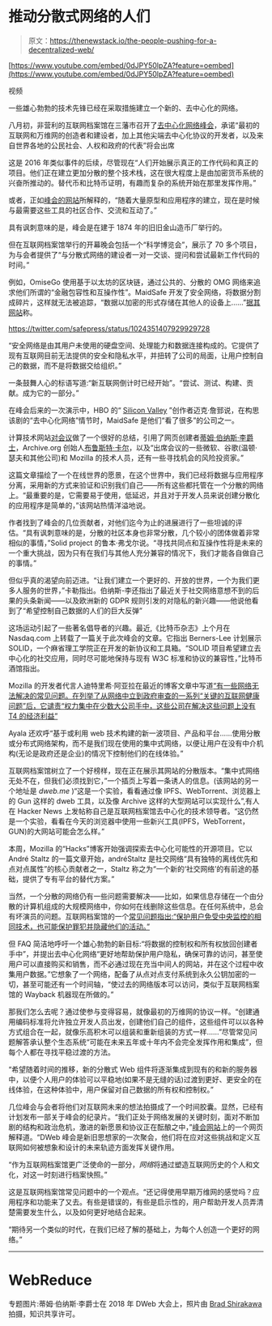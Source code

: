 # 推动分散式网络的人们

> 原文：<https://thenewstack.io/the-people-pushing-for-a-decentralized-web/>

[https://www.youtube.com/embed/0dJPY50lpZA?feature=oembed](https://www.youtube.com/embed/0dJPY50lpZA?feature=oembed)

视频

一些雄心勃勃的技术先锋已经在采取措施建立一个新的、去中心化的网络。

八月初，非营利的互联网档案馆在三藩市召开了[去中心化网络峰会](https://decentralizedweb.net/)，承诺“最初的互联网和万维网的创造者和建设者，加上其他尖端去中心化协议的开发者，以及来自世界各地的公民社会、人权和政府的代表”将会出席

这是 2016 年类似事件的后续，尽管现在“人们开始展示真正的工作代码和真正的项目。他们正在建立更加分散的整个技术栈，这在很大程度上是由加密货币系统的兴奋所推动的。替代币和比特币证明，有趣而复杂的系统开始在那里发挥作用。”

或者，正如[峰会的网站](https://decentralizedweb.net/about/)所解释的，“随着大量原型和应用程序的建立，现在是时候与最需要这些工具的社区合作、交流和互动了。”

具有讽刺意味的是，峰会是在建于 1874 年的旧旧金山造币厂举行的。

但在互联网档案馆举行的开幕晚会包括一个“科学博览会”，展示了 70 多个项目，为与会者提供了“与分散式网络的建设者一对一交谈、提问和尝试最新工作代码的时间。”

例如，OmiseGo 使用基于以太坊的区块链，通过公共的、分散的 OMG 网络来追求他们所谓的“金融包容性和互操作性”。MaidSafe 开发了安全网络，将数据分割成碎片，这样就无法被追踪，“数据以加密的形式存储在其他人的设备上……”[据其网站](https://safenetwork.tech/faq/#what-is-the-safe-network)称。

https://twitter.com/safepress/status/1024351407929929728

“安全网络是由其用户未使用的硬盘空间、处理能力和数据连接构成的。它提供了现有互联网目前无法提供的安全和隐私水平，并扭转了公司的局面，让用户控制自己的数据，而不是将数据交给组织。”

一条鼓舞人心的标语写道:“新互联网倒计时已经开始”。“尝试、测试、构建、贡献。成为它的一部分。”

在峰会后来的一次演示中，HBO 的“ [Silicon Valley](https://www.hbo.com/silicon-valley) ”创作者迈克·詹郅说，在构思该剧的“去中心化网络”情节时，MaidSafe 是他们“看了很多”的公司之一。

计算技术网站[对会议](https://www.computing.co.uk/ctg/news/3036546/decentralising-the-web-maintaining-the-momentum)做了一个很好的总结，引用了网页创建者[蒂姆·伯纳斯·李爵士](https://www.w3.org/People/Berners-Lee/)，Archive.org 创始人[布鲁斯特·卡尔](https://twitter.com/brewster_kahle)，以及“出席会议的一些微软、谷歌(温顿·瑟夫和其他公司)和 Mozilla 的技术人员，还有一些寻找机会的风险投资家。”

这篇文章描绘了一个在线世界的愿景，在这个世界中，我们已经将数据与应用程序分离，采用新的方式来验证和识别我们自己——所有这些都托管在一个分散的网络上。“最重要的是，它需要易于使用，低延迟，并且对于开发人员来说创建分散化的应用程序是简单的，”该网站热情洋溢地说。

作者找到了峰会的几位贡献者，对他们迄今为止的进展进行了一些坦诚的评估。“具有讽刺意味的是，分散的社区本身也非常分散，几个较小的团体做着非常相似的事情，”Solid project 的鲁本·弗戈尔说。“寻找共同点和互操作性将是未来的一个重大挑战，因为只有在我们与其他人充分兼容的情况下，我们才能各自做自己的事情。”

但似乎真的渴望向前迈进。“让我们建立一个更好的、开放的世界，一个为我们更多人服务的世界，”卡勒指出。伯纳斯-李还指出了最近关于社交网络意想不到的后果的头条新闻——以及欧洲新的 GDPR 规则引发的对隐私的新兴趣——他说他看到了“希望控制自己数据的人们的巨大反弹”

这场运动引起了一些著名倡导者的兴趣。最近,《比特币杂志》上个月在 Nasdaq.com 上转载了一篇关于此次峰会的文章。它指出 Berners-Lee 计划展示 SOLID，一个麻省理工学院正在开发的新协议和工具箱。“SOLID 项目希望建立去中心化的社交应用，同时尽可能地保持与现有 W3C 标准和协议的兼容性，”比特币酒馆指出。

Mozilla 的开发者代言人迪特里希·阿亚拉在最近的博客文章中写道[“有一些网络无法解决的常见问题。在列举了从网络中立到政府审查的一系列“关键的互联网健康问题”后，它谴责“权力集中在少数大公司手中，这些公司在解决这些问题上没有 T4 的经济利益”](https://hacks.mozilla.org/2018/07/introducing-the-d-web/)

Ayala 还欢呼“基于或利用 web 技术构建的新一波项目、产品和平台……使用分散或分布式网络架构，而不是我们现在使用的集中式网络，以便让用户在没有中介机构(无论是政府还是企业)的情况下控制他们的在线体验。”

互联网档案馆树立了一个好榜样，现在正在展示其网站的分散版本。“集中式网络无处不在，但我们必须找到它，”一个插页上写着一条诱人的信息。(该网站的另一个地址是 *dweb.me* )“这是一个实验，看看通过像 IPFS、WebTorrent、浏览器上的 Gun 这样的 dweb 工具，以及像 Archive 这样的大型网站可以实现什么”,有人在 Hacker News 上发帖称自己是互联网档案馆去中心化的技术领导者。“这仍然是一个实验，看看在今天的浏览器中使用一些新兴工具(IPFS，WebTorrent，GUN)的大网站可能会怎么样。”

本周，Mozilla 的“Hacks”博客开始强调探索去中心化可能性的开源项目。它以 André Staltz 的一篇文章开始，andréStaltz 是社交网络“具有独特的离线优先和点对点属性”的核心贡献者之一，Staltz 称之为“一个新的‘社交网络’的有前途的基础，提供了专有平台的替代方案。”

当然，一个分散的网络仍有一些问题需要解决——比如，如果信息存储在一个由分散的计算机组成的大规模网络中，你如何在线删除这些信息。在任何系统中，总会有坏演员的问题。互联网档案馆的一个[常见问题指出:“保护用户免受中央监控的相同技术，也可能保护罪犯并隐藏他们的活动。”](https://blog.archive.org/2018/07/21/decentralized-web-faq/)

但 FAQ 简洁地呼吁一个雄心勃勃的新目标:“将数据的控制权和所有权放回创建者手中”，并提出去中心化网络“更好地帮助保护用户隐私，确保可靠的访问，甚至使用户可以直接购买和销售，而不必通过现在充当中间人的网站，并在这个过程中收集用户数据。”它想象了一个网络，配备了从点对点支付系统到永久公钥加密的一切，甚至可能还有一个时间轴，“使过去的网络版本可以访问，类似于互联网档案馆的 Wayback 机器现在所做的。”

那我们怎么去呢？通过使参与变得容易，就像最初的万维网的协议一样。“创建通用编码标准将允许独立开发人员出发，创建他们自己的组件，这些组件可以以各种方式组合在一起，就像乐高积木可以组装和重新组装的方式一样……”尽管常见问题解答承认整个生态系统“可能在未来五年或十年内不会完全发挥作用和集成”，但每个人都在寻找平稳过渡的方法。

“希望随着时间的推移，新的分散式 Web 组件将逐渐集成到现有的和新的服务器中，以便个人用户的体验可以平稳地(如果不是无缝的话)过渡到更好、更安全的在线体验，在这种体验中，用户保留对自己数据的所有权和控制权。”

几位峰会与会者将他们对互联网未来的想法拍摄成了一个时间胶囊。显然，已经有计划发布一部关于峰会的纪录片。“我们正处于网络发展的关键时刻，面对不断加剧的结构和政治危机，激进的新愿景和协议正在酝酿之中，”[峰会网站](https://decentralizedweb.net/net-work/)上的一个网页解释道。“DWeb 峰会是新旧思想家的一次聚会，他们将在应对这些挑战和定义互联网如何被想象和设计的未来轨迹方面发挥关键作用。

“作为互联网档案馆更广泛使命的一部分，*网络*将通过塑造互联网历史的个人和文化，对这一时刻进行档案快照。”

这是互联网档案馆常见问题中的一个观点。“还记得使用早期万维网的感觉吗？应用程序和功能来了又去。有些是错误的，有些是启示性的，用户帮助开发人员弄清楚需要发生什么，以及如何更好地结合起来。

“期待另一个类似的时代，在我们已经了解的基础上，为每个人创造一个更好的网络。”

* * *

# WebReduce

专题图片:蒂姆·伯纳斯·李爵士在 2018 年 DWeb 大会上，照片由 [Brad Shirakawa](http://www.shiragraphy.com/Artist.asp?ArtistID=27165&Akey=9A789DKQ) 拍摄，知识共享许可。

<svg xmlns:xlink="http://www.w3.org/1999/xlink" viewBox="0 0 68 31" version="1.1"><title>Group</title> <desc>Created with Sketch.</desc></svg>